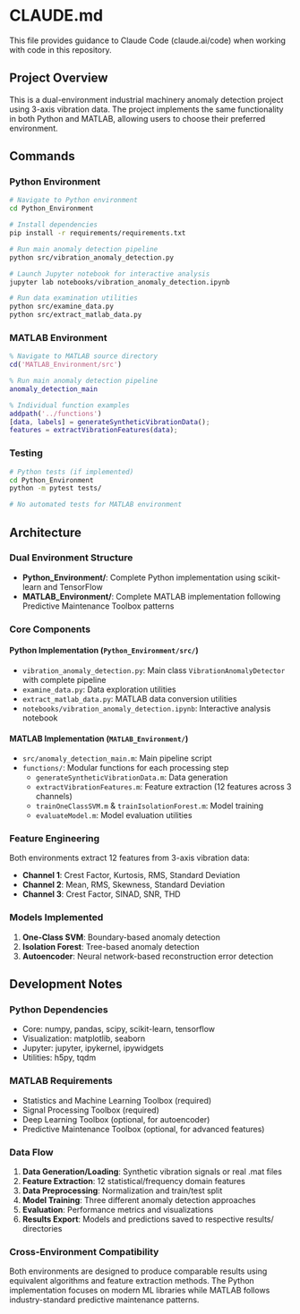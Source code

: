 # CLAUDE.md

This file provides guidance to Claude Code (claude.ai/code) when working with code in this repository.

## Project Overview

This is a dual-environment industrial machinery anomaly detection project using 3-axis vibration data. The project implements the same functionality in both Python and MATLAB, allowing users to choose their preferred environment.

## Commands

### Python Environment
```bash
# Navigate to Python environment
cd Python_Environment

# Install dependencies
pip install -r requirements/requirements.txt

# Run main anomaly detection pipeline
python src/vibration_anomaly_detection.py

# Launch Jupyter notebook for interactive analysis
jupyter lab notebooks/vibration_anomaly_detection.ipynb

# Run data examination utilities
python src/examine_data.py
python src/extract_matlab_data.py
```

### MATLAB Environment
```matlab
% Navigate to MATLAB source directory
cd('MATLAB_Environment/src')

% Run main anomaly detection pipeline
anomaly_detection_main

% Individual function examples
addpath('../functions')
[data, labels] = generateSyntheticVibrationData();
features = extractVibrationFeatures(data);
```

### Testing
```bash
# Python tests (if implemented)
cd Python_Environment
python -m pytest tests/

# No automated tests for MATLAB environment
```

## Architecture

### Dual Environment Structure
- **Python_Environment/**: Complete Python implementation using scikit-learn and TensorFlow
- **MATLAB_Environment/**: Complete MATLAB implementation following Predictive Maintenance Toolbox patterns

### Core Components

#### Python Implementation (`Python_Environment/src/`)
- `vibration_anomaly_detection.py`: Main class `VibrationAnomalyDetector` with complete pipeline
- `examine_data.py`: Data exploration utilities
- `extract_matlab_data.py`: MATLAB data conversion utilities
- `notebooks/vibration_anomaly_detection.ipynb`: Interactive analysis notebook

#### MATLAB Implementation (`MATLAB_Environment/`)
- `src/anomaly_detection_main.m`: Main pipeline script
- `functions/`: Modular functions for each processing step
  - `generateSyntheticVibrationData.m`: Data generation
  - `extractVibrationFeatures.m`: Feature extraction (12 features across 3 channels)
  - `trainOneClassSVM.m` & `trainIsolationForest.m`: Model training
  - `evaluateModel.m`: Model evaluation utilities

### Feature Engineering
Both environments extract 12 features from 3-axis vibration data:
- **Channel 1**: Crest Factor, Kurtosis, RMS, Standard Deviation
- **Channel 2**: Mean, RMS, Skewness, Standard Deviation  
- **Channel 3**: Crest Factor, SINAD, SNR, THD

### Models Implemented
1. **One-Class SVM**: Boundary-based anomaly detection
2. **Isolation Forest**: Tree-based anomaly detection
3. **Autoencoder**: Neural network-based reconstruction error detection

## Development Notes

### Python Dependencies
- Core: numpy, pandas, scipy, scikit-learn, tensorflow
- Visualization: matplotlib, seaborn
- Jupyter: jupyter, ipykernel, ipywidgets
- Utilities: h5py, tqdm

### MATLAB Requirements
- Statistics and Machine Learning Toolbox (required)
- Signal Processing Toolbox (required)
- Deep Learning Toolbox (optional, for autoencoder)
- Predictive Maintenance Toolbox (optional, for advanced features)

### Data Flow
1. **Data Generation/Loading**: Synthetic vibration signals or real .mat files
2. **Feature Extraction**: 12 statistical/frequency domain features
3. **Data Preprocessing**: Normalization and train/test split
4. **Model Training**: Three different anomaly detection approaches
5. **Evaluation**: Performance metrics and visualizations
6. **Results Export**: Models and predictions saved to respective results/ directories

### Cross-Environment Compatibility
Both environments are designed to produce comparable results using equivalent algorithms and feature extraction methods. The Python implementation focuses on modern ML libraries while MATLAB follows industry-standard predictive maintenance patterns.